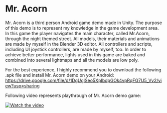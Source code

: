 # Mr. Acorn

Mr. Acorn is a third person Android game demo made in Unity. The purpose of this demo is to represent my knowledge in the game development area. In this game the player navigates the main character, called Mr.Acorn, through the night themed street. All models, their materials  and animations are made by myself in the Blender 3D editor. All controllers and scripts, including UI joystick controllers, are made by myself, too. In order to achieve better performance, lights used in this game are baked and combined into several lightmaps and all the models are low poly. 

For the best experience, I highly recommend you to download the following .apk file and install Mr. Acorn demo on your Android: https://drive.google.com/file/d/1DgUglSeo5XpIbdpGOk4vpRqFG7U5_Vv2/view?usp=sharing

Following video represents playthrough of Mr. Acorn demo game:

[![Watch the video](https://i9.ytimg.com/vi/1jkrwICEwkQ/mq1.jpg?sqp=CLzg5pgG&rs=AOn4CLC2PaDZcWjDK9Eq4eY-Cg7fqpxr7g&retry=5)](https://youtu.be/1jkrwICEwkQ)
